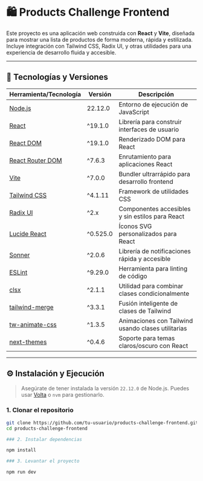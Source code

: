 # 🛍️ Products Challenge Frontend

Este proyecto es una aplicación web construida con **React** y **Vite**, diseñada para mostrar una lista de productos de forma moderna, rápida y estilizada. Incluye integración con Tailwind CSS, Radix UI, y otras utilidades para una experiencia de desarrollo fluida y accesible.

---

## 🚀 Tecnologías y Versiones

| Herramienta/Tecnología                                         | Versión  | Descripción                                        |
| -------------------------------------------------------------- | -------- | -------------------------------------------------- |
| [Node.js](https://nodejs.org/)                                 | 22.12.0  | Entorno de ejecución de JavaScript                 |
| [React](https://reactjs.org/)                                  | ^19.1.0  | Librería para construir interfaces de usuario      |
| [React DOM](https://reactjs.org/)                              | ^19.1.0  | Renderizado DOM para React                         |
| [React Router DOM](https://reactrouter.com/)                   | ^7.6.3   | Enrutamiento para aplicaciones React               |
| [Vite](https://vitejs.dev/)                                    | ^7.0.0   | Bundler ultrarrápido para desarrollo frontend      |
| [Tailwind CSS](https://tailwindcss.com/)                       | ^4.1.11  | Framework de utilidades CSS                        |
| [Radix UI](https://www.radix-ui.com/)                          | ^2.x     | Componentes accesibles y sin estilos para React    |
| [Lucide React](https://lucide.dev/)                            | ^0.525.0 | Íconos SVG personalizados para React               |
| [Sonner](https://sonner.emilkowal.dev/)                        | ^2.0.6   | Librería de notificaciones rápida y accesible      |
| [ESLint](https://eslint.org/)                                  | ^9.29.0  | Herramienta para linting de código                 |
| [clsx](https://github.com/lukeed/clsx)                         | ^2.1.1   | Utilidad para combinar clases condicionalmente     |
| [tailwind-merge](https://tailwind-merge.vercel.app/)           | ^3.3.1   | Fusión inteligente de clases de Tailwind           |
| [tw-animate-css](https://www.npmjs.com/package/tw-animate-css) | ^1.3.5   | Animaciones con Tailwind usando clases utilitarias |
| [next-themes](https://github.com/pacocoursey/next-themes)      | ^0.4.6   | Soporte para temas claros/oscuro con React         |

---

## ⚙️ Instalación y Ejecución

> Asegúrate de tener instalada la versión `22.12.0` de Node.js. Puedes usar [Volta](https://volta.sh/) o `nvm` para gestionarlo.

### 1. Clonar el repositorio

```bash
git clone https://github.com/tu-usuario/products-challenge-frontend.git
cd products-challenge-frontend

### 2. Instalar dependencias

npm install

### 3. Levantar el proyecto

npm run dev
```
